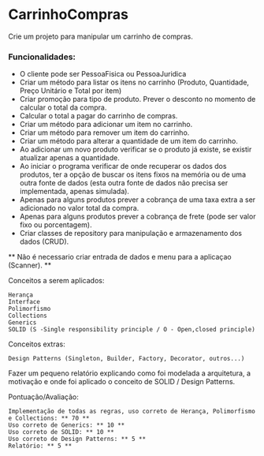 # CarrinhoCompras

Crie um projeto para manipular um carrinho de compras.

### Funcionalidades:

* O cliente pode ser PessoaFisica ou PessoaJuridica 
* Criar um método para listar os itens no carrinho (Produto, Quantidade, Preço Unitário e Total por item)
* Criar promoção para tipo de produto. Prever o desconto no momento de calcular o total da compra.
* Calcular o total a pagar do carrinho de compras.
* Criar um método para adicionar um item no carrinho.
* Criar um método para remover um item do carrinho.
* Criar um método para alterar a quantidade de um item do carrinho.
* Ao adicionar um novo produto verificar se o produto já existe, se existir atualizar apenas a quantidade.
* Ao iniciar o programa verificar de onde recuperar os dados dos produtos, ter a opção de buscar os itens fixos na memória ou de uma outra fonte de dados (esta outra fonte de dados não precisa ser implementada, apenas simulada).
* Apenas para alguns produtos prever a cobrança de uma taxa extra a ser adicionado no valor total da compra.
* Apenas para alguns produtos prever a cobrança de frete (pode ser valor fixo ou porcentagem).
* Criar classes de repository para manipulação e armazenamento dos dados (CRUD).

** Não é necessario criar entrada de dados e menu para a aplicaçao (Scanner). **

Conceitos a serem aplicados:

    Herança
    Interface
    Polimorfismo
    Collections
    Generics
    SOLID (S -Single responsibility principle / O - Open,closed principle)

Conceitos extras:

    Design Patterns (Singleton, Builder, Factory, Decorator, outros...)

Fazer um pequeno relatório explicando como foi modelada a arquitetura, a motivação e onde foi aplicado o conceito de SOLID / Design Patterns.

Pontuação/Avaliação:

    Implementação de todas as regras, uso correto de Herança, Polimorfismo e Collections: ** 70 **
    Uso correto de Generics: ** 10 **
    Uso correto de SOLID: ** 10 **
    Uso correto de Design Patterns: ** 5 **
    Relatório: ** 5 **
